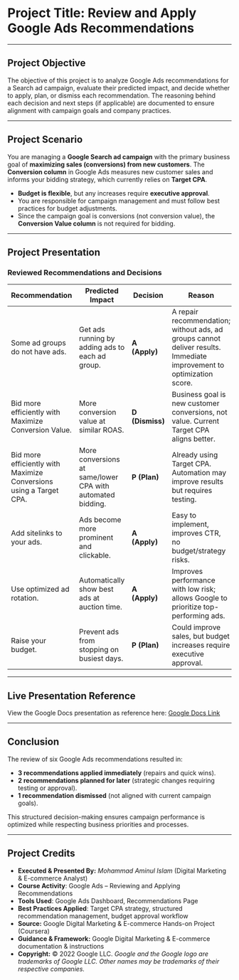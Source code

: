 # Project Title: Review and Apply Google Ads Recommendations 

---

## Project Objective  
The objective of this project is to analyze Google Ads recommendations for a Search ad campaign, evaluate their predicted impact, and decide whether to apply, plan, or dismiss each recommendation. The reasoning behind each decision and next steps (if applicable) are documented to ensure alignment with campaign goals and company practices.  

---

## Project Scenario  
You are managing a **Google Search ad campaign** with the primary business goal of **maximizing sales (conversions) from new customers**. The **Conversion column** in Google Ads measures new customer sales and informs your bidding strategy, which currently relies on **Target CPA**.  

- **Budget is flexible**, but any increases require **executive approval**.  
- You are responsible for campaign management and must follow best practices for budget adjustments.  
- Since the campaign goal is conversions (not conversion value), the **Conversion Value column** is not required for bidding.  

---

## Project Presentation  

### Reviewed Recommendations and Decisions  

| Recommendation | Predicted Impact | Decision | Reason | Next Steps |
|----------------|------------------|----------|--------|------------|
| Some ad groups do not have ads. | Get ads running by adding ads to each ad group. | **A (Apply)** | A repair recommendation; without ads, ad groups cannot deliver results. Immediate improvement to optimization score. | None |
| Bid more efficiently with Maximize Conversion Value. | More conversion value at similar ROAS. | **D (Dismiss)** | Business goal is new customer conversions, not value. Current Target CPA aligns better. | None |
| Bid more efficiently with Maximize Conversions using a Target CPA. | More conversions at same/lower CPA with automated bidding. | **P (Plan)** | Already using Target CPA. Automation may improve results but requires testing. | Run A/B test comparing manual vs. automated CPA bidding. Ensure conversion tracking is accurate. |
| Add sitelinks to your ads. | Ads become more prominent and clickable. | **A (Apply)** | Easy to implement, improves CTR, no budget/strategy risks. | None |
| Use optimized ad rotation. | Automatically show best ads at auction time. | **A (Apply)** | Improves performance with low risk; allows Google to prioritize top-performing ads. | None |
| Raise your budget. | Prevent ads from stopping on busiest days. | **P (Plan)** | Could improve sales, but budget increases require executive approval. | Prepare performance report showing lost impressions/conversions. Request approval from executives. |  

---

## Live Presentation Reference   
View the Google Docs presentation as reference here: [Google Docs Link](https://docs.google.com/document/d/1FjFvDxpIUTpl7FjiTFlmGZdiUfDjlFm3Zf3yI31YiY4/edit?usp=drive_link)  

---

## Conclusion  
The review of six Google Ads recommendations resulted in:  
- **3 recommendations applied immediately** (repairs and quick wins).  
- **2 recommendations planned for later** (strategic changes requiring testing or approval).  
- **1 recommendation dismissed** (not aligned with current campaign goals).  

This structured decision-making ensures campaign performance is optimized while respecting business priorities and processes.  

---

## Project Credits  
- **Executed & Presented By:** *Mohammad Aminul Islam* (Digital Marketing & E-commerce Analyst)  
- **Course Activity**: Google Ads – Reviewing and Applying Recommendations  
- **Tools Used**: Google Ads Dashboard, Recommendations Page  
- **Best Practices Applied**: Target CPA strategy, structured recommendation management, budget approval workflow
- **Source:** Google Digital Marketing & E-commerce Hands-on Project (Coursera)  
- **Guidance & Framework:** Google Digital Marketing & E-commerce documentation & instructions  
- **Copyright:** © 2022 Google LLC. *Google and the Google logo are trademarks of Google LLC. Other names may be trademarks of their respective companies.*
